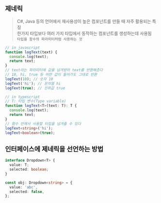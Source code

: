 ## 제네릭

> C#, Java 등의 언어에서 재사용성이 높은 컴포넌트를 만들 때 자주 활용되는 특징  
> 한가지 타입보다 여러 가지 타입에서 동작하는 컴포넌트를 생성하는데 사용됨  
> `타입을 함수의 파라미터처럼 사용하는 것`

```javascript
// in javascript
function logText(text) {
  console.log(text);
  return text;
}
// text라는 파라미터에 값을 넘겨받아 text를 반환해준다
// 10, hi, true 등 어떤 값이 들어가도 그대로 반환
logText(10); // 숫자 10
logText('hi'); // 문자열 hi
logText(true); // 진위값 true
```

```typescript
// in typescript
// T: 타입 변수(Type variable)
function logText<T>(text: T): T {
  console.log(text);
  return text;
}
// 함수 안에서 사용할 타입을 넘겨줄 수 있다
logText<string>('hi');
logText<boolean>(true);
```

## 인터페이스에 제네릭을 선언하는 방법

```typescript
interface Dropdown<T> {
  value: T;
  selected: boolean;
}

const obj: Dropdown<string> = {
  value: 'abc',
  selected: false,
};
```
